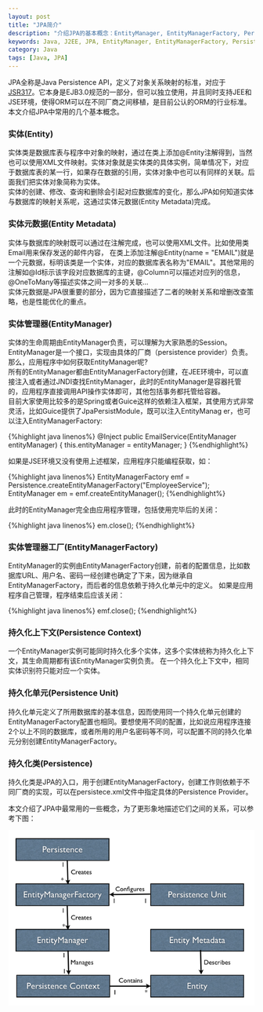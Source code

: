 ```yaml
---
layout: post
title: "JPA简介"
description: "介绍JPA的基本概念：EntityManager, EntityManagerFactory, Persistence Unit, Persistence Context"
keywords: Java, J2EE, JPA, EntityManager, EntityManagerFactory, Persistence Unit, Persistence Context, 实体, 持久化单元
category: Java
tags: [Java, JPA]
---
```


JPA全称是Java Persistence API，定义了对象关系映射的标准，对应于[JSR317](http://jcp.org/en/jsr/detail?id=317)。它本身是EJB3.0规范的一部分，但可以独立使用，并且同时支持JEE和JSE环境，使得ORM可以在不同厂商之间移植，是目前公认的ORM的行业标准。本文介绍JPA中常用的几个基本概念。

### 实体(Entity)
实体类是数据库表与程序中对象的映射，通过在类上添加@Entity注解得到，当然也可以使用XML文件映射。实体对象就是实体类的具体实例，简单情况下，对应于数据库表的某一行，如果存在数据的引用，实体对象中也可以有同样的关联。后面我们把实体对象简称为实体。  
实体的创建、修改、查询和删除会引起对应数据库的变化，那么JPA如何知道实体与数据库的映射关系呢，这通过实体元数据(Entity Metadata)完成。

### 实体元数据(Entity Metadata)
实体与数据库的映射既可以通过在注解完成，也可以使用XML文件。比如使用类Email用来保存发送的邮件内容，
在类上添加注解@Entity(name = "EMAIL")就是一个元数据，标明该类是一个实体，对应的数据库表名称为"EMAIL"。其他常用的注解如@Id标示该字段对应数据库的主键，@Column可以描述对应列的信息，@OneToMany等描述实体之间一对多的关联...  
实体元数据是JPA很重要的部分，因为它直接描述了二者的映射关系和增删改查策略，也是性能优化的重点。

### 实体管理器(EntityManager)
实体的生命周期由EntityManager负责，可以理解为大家熟悉的Session。EntityManager是一个接口，实现由具体的厂商（persistence provider）负责。那么，应用程序中如何获取EntityManager呢?  
所有的EntityManager都由EntityManagerFactory创建，在JEE环境中，可以直接注入或者通过JNDI查找EntityManager，此时的EntityManager是容器托管的，应用程序直接调用API操作实体即可，其他包括事务都托管给容器。  
目前大家使用比较多的是Spring或者Guice这样的依赖注入框架，其使用方式非常灵活，比如Guice提供了JpaPersistModule，既可以注入EntityManag
er，也可以注入EntityManagerFactory:

{%highlight java linenos%}
    @Inject
    public EmailService(EntityManager entityManager) {
        this.entityManager = entityManager;
    }
{%endhighlight%}

如果是JSE环境又没有使用上述框架，应用程序只能编程获取，如：    

{%highlight java linenos%}
EntityManagerFactory emf = Persistence.createEntityManagerFactory("EmployeeService");
EntityManager em = emf.createEntityManager();
{%endhighlight%}

此时的EntityManager完全由应用程序管理，包括使用完毕后的关闭：

{%highlight java linenos%}
em.close();
{%endhighlight%}

### 实体管理器工厂(EntityManagerFactory)
EntityManager的实例由EntityManagerFactory创建，前者的配置信息，比如数据库URL、用户名、密码一经创建也确定了下来，因为继承自EntityManagerFactory，而后者的信息依赖于持久化单元中的定义。
如果是应用程序自己管理，程序结束后应该关闭：

{%highlight java linenos%}
emf.close();
{%endhighlight%}

### 持久化上下文(Persistence Context)
一个EntityManager实例可能同时持久化多个实体，这多个实体统称为持久化上下文，其生命周期都有该EntityManager实例负责。
在一个持久化上下文中，相同实体识别符只能对应一个实体。

### 持久化单元(Persistence Unit)
持久化单元定义了所用数据库的基本信息，因而使用同一个持久化单元创建的EntityManagerFactory配置也相同。要想使用不同的配置，比如说应用程序连接2个以上不同的数据库，或者所用的用户名密码等不同，可以配置不同的持久化单元分别创建EntityManagerFactory。

### 持久化类(Persistence)
持久化类是JPA的入口，用于创建EntityManagerFactory，创建工作则依赖于不同厂商的实现，可以在persistece.xml文件中指定具体的Persistence Provider。

本文介绍了JPA中最常用的一些概念，为了更形象地描述它们之间的关系，可以参考下图：
<p class="image-container middle">
<a href="#"><img alt="Relations between JPA concepts" src="/assets/images/jpa-introduction-relations.png"></a>
</p>























